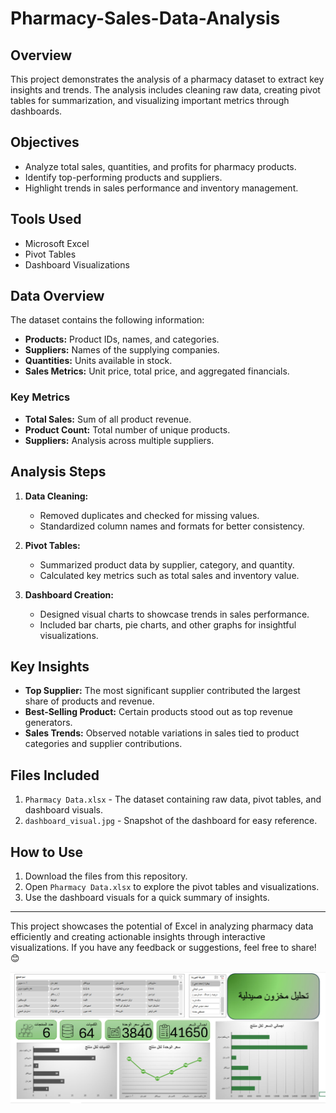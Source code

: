 # Pharmacy-Sales-Data-Analysis


## Overview  
This project demonstrates the analysis of a pharmacy dataset to extract key insights and trends. The analysis includes cleaning raw data, creating pivot tables for summarization, and visualizing important metrics through dashboards.  

## Objectives  
- Analyze total sales, quantities, and profits for pharmacy products.  
- Identify top-performing products and suppliers.  
- Highlight trends in sales performance and inventory management.  

## Tools Used  
- Microsoft Excel  
- Pivot Tables  
- Dashboard Visualizations  

## Data Overview  
The dataset contains the following information:  
- **Products:** Product IDs, names, and categories.  
- **Suppliers:** Names of the supplying companies.  
- **Quantities:** Units available in stock.  
- **Sales Metrics:** Unit price, total price, and aggregated financials.  

### Key Metrics  
- **Total Sales:** Sum of all product revenue.  
- **Product Count:** Total number of unique products.  
- **Suppliers:** Analysis across multiple suppliers.  

## Analysis Steps  
1. **Data Cleaning:**  
   - Removed duplicates and checked for missing values.  
   - Standardized column names and formats for better consistency.  

2. **Pivot Tables:**  
   - Summarized product data by supplier, category, and quantity.  
   - Calculated key metrics such as total sales and inventory value.  

3. **Dashboard Creation:**  
   - Designed visual charts to showcase trends in sales performance.  
   - Included bar charts, pie charts, and other graphs for insightful visualizations.  

## Key Insights  
- **Top Supplier:** The most significant supplier contributed the largest share of products and revenue.  
- **Best-Selling Product:** Certain products stood out as top revenue generators.  
- **Sales Trends:** Observed notable variations in sales tied to product categories and supplier contributions.  

## Files Included  
1. `Pharmacy Data.xlsx` - The dataset containing raw data, pivot tables, and dashboard visuals.  
2. `dashboard_visual.jpg` - Snapshot of the dashboard for easy reference.  

## How to Use  
1. Download the files from this repository.  
2. Open `Pharmacy Data.xlsx` to explore the pivot tables and visualizations.  
3. Use the dashboard visuals for a quick summary of insights.  

---

This project showcases the potential of Excel in analyzing pharmacy data efficiently and creating actionable insights through interactive visualizations. If you have any feedback or suggestions, feel free to share! 😊


![Dashboard Visualization](dashboard_visual.jpg)



